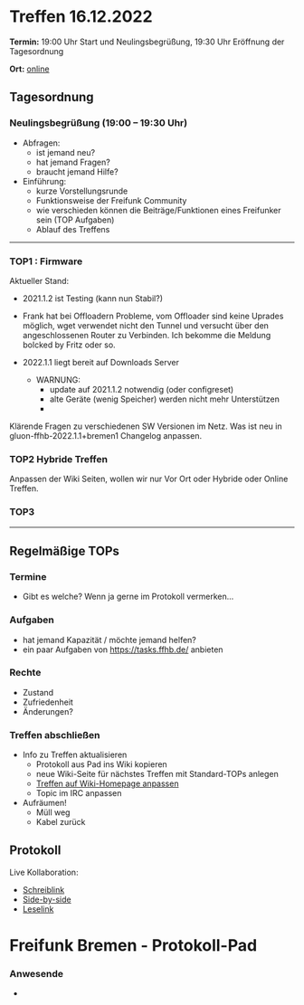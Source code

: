 # Treffen 16.12.2022

**Termin:** 19:00 Uhr Start und Neulingsbegrüßung, 19:30 Uhr Eröffnung der Tagesordnung

**Ort:** [online](https://bremen.freifunk.net/to/videokonf)

## Tagesordnung
### Neulingsbegrüßung (19:00 – 19:30 Uhr)

- Abfragen:
    - ist jemand neu?
    - hat jemand Fragen?
    - braucht jemand Hilfe?
- Einführung:
    - kurze Vorstellungsrunde
    - Funktionsweise der Freifunk Community
    - wie verschieden können die Beiträge/Funktionen eines Freifunker sein (TOP Aufgaben)
    - Ablauf des Treffens

---
### TOP1 : Firmware
Aktueller Stand:
- 2021.1.2 ist Testing (kann nun Stabil?)
-  Frank hat bei Offloadern Probleme, vom Offloader sind keine Uprades möglich, wget verwendet nicht den Tunnel und versucht über den angeschlossenen Router zu Verbinden. Ich bekomme die Meldung bolcked by Fritz oder so.

- 2022.1.1 liegt bereit auf Downloads Server
  - WARNUNG:
    - update auf 2021.1.2 notwendig (oder configreset)
    - alte Geräte (wenig Speicher) werden nicht mehr Unterstützen
    - 
Klärende Fragen zu verschiedenen SW Versionen im Netz.
Was ist neu in gluon-ffhb-2022.1.1+bremen1 Changelog anpassen.


### TOP2 Hybride Treffen
Anpassen der Wiki Seiten, wollen wir nur Vor Ort oder Hybride oder Online Treffen.


### TOP3


---
## Regelmäßige TOPs

### Termine

- Gibt es welche? Wenn ja gerne im Protokoll vermerken...

### Aufgaben

- hat jemand Kapazität / möchte jemand helfen?
- ein paar Aufgaben von https://tasks.ffhb.de/ anbieten

### Rechte

- Zustand
- Zufriedenheit
- Änderungen?

### Treffen abschließen

- Info zu Treffen aktualisieren
  - Protokoll aus Pad ins Wiki kopieren
  - neue Wiki-Seite für nächstes Treffen mit Standard-TOPs anlegen
  - [Treffen auf Wiki-Homepage anpassen](https://wiki.bremen.freifunk.net/Home)
  - Topic im IRC anpassen
- Aufräumen!
  - Müll weg
  - Kabel zurück

## Protokoll

Live Kollaboration:

* [Schreiblink](https://hackmd.io/AwDgnA7ATArKC0BGGBjAzPALAUzSeARgYgGzxQAmEFFwiKBEKAhkA===?edit)
* [Side-by-side](https://hackmd.io/AwDgnA7ATArKC0BGGBjAzPALAUzSeARgYgGzxQAmEFFwiKBEKAhkA===?both)
* [Leselink](https://hackmd.io/AwDgnA7ATArKC0BGGBjAzPALAUzSeARgYgGzxQAmEFFwiKBEKAhkA===?view)

# Freifunk Bremen - Protokoll-Pad

### Anwesende
- 